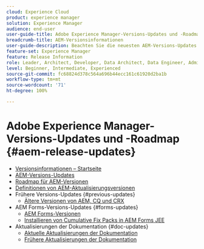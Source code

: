 ```yaml
---
cloud: Experience Cloud
product: experience manager
solution: Experience Manager
audience: end-user
user-guide-title: Adobe Experience Manager-Versions-Updates und -Roadmap
breadcrumb-title: AEM-Versionsinformationen
user-guide-description: Beachten Sie die neuesten AEM-Versions-Updates.
feature-set: Experience Manager
feature: Release Information
role: Leader, Architect, Developer, Data Architect, Data Engineer, Admin, User
level: Beginner, Intermediate, Experienced
source-git-commit: fc68824d378c564a696b44ecc161c61920d2ba1b
workflow-type: tm+mt
source-wordcount: '71'
ht-degree: 100%

---
```



# Adobe Experience Manager-Versions-Updates und -Roadmap {#aem-release-updates}

+ [Versionsinformationen – Startseite](home.md)
+ [AEM-Versions-Updates](aem-releases-updates.md)
+ [Roadmap für AEM-Versionen](update-releases-roadmap.md)
+ [Definitionen von AEM-Aktualisierungsversionen](update-release-vehicle-definitions.md)
+ Frühere Versions-Updates {#previous-updates}
   + [Ältere Versionen von AEM, CQ und CRX](aem-previous-versions.md)
+ AEM Forms-Versions-Updates {#forms-updates}
   + [AEM Forms-Versionen](aem-forms-releases.md)
   + [Installieren von Cumulative Fix Packs in AEM Forms JEE](install-cfp-aem-forms-jee.md)
+ Aktualisierungen der Dokumentation {#doc-updates}
   + [Aktuelle Aktualisierungen der Dokumentation](documentation-updates.md)
   + [Frühere Aktualisierungen der Dokumentation](previous-documentation-updates.md)
